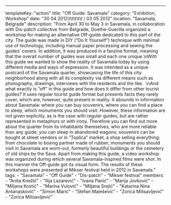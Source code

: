 ---
  templateKey: "action"
  title: "Off Guide: Savamala"
  category: "Exhibition, Workshop"
  date: "30 04 2012\t\t\t\t\t / 03 05 2012"
  location: "Savamala, Belgrade"
  description: "From April 30 to May 3 in Savamala, in collaboration with Dis-patch collective from Belgrade, Goethe-Guerilla organized a workshop for making an alternative Off-guide dedicated to this part of the city. The guide was made in DIY (“Do It Yourselfˮ) technique with minimal use of technology, including manual paper processing and sewing the guides’ covers. In addition, it was produced in a fanzine format, meaning that the overall number of guides was small and each one unique.\nWith this guide we wanted to show the reality of Savamala today by using different media and ways of expression. It was intended as a unique postcard of the Savamala quarter, showcasing the life of this city neighborhood along with all its complexity via different means such as photography, drawings, interviews with the residents and the like.  \nAnd what exactly is “offˮ in this guide and how does it differ from other tourist guides? It uses regular tourist guide format but presents facts they rarely cover, which are, however, quite present in reality. It abounds in information about Savamala: where you can buy souvenirs, where you can find a place to sleep, which monuments you should visit. However, these information are not given explicitly, as is the case with regular guides, but are rather represented in metaphors or with irony. Therefore you can find out more about the quarter from its inhabitants themselves, who are more reliable than any guide; you can sleep in abandoned wagons; souvenirs can be bought at street vendors or in “Toplicaˮ market, a shop selling everything: from chocolate to boxing partner made of rubber; monuments you should visit in Savamala are worn-out, formerly beautiful buildings or the cemetery of old ships by the Sava. Apart from making this guide, a video workshop was organized during which several Savamala-inspired films were shot. In this manner the Off-guide got its visual form. The results of these workshops were presented at Mikser festival held in 2012 in Savamala."
  tags: 
    - "Savamala"
    - "Off Guide"
    - "Dis-patch"
    - "Mikser festival"
  members: 
    - "Anita Knežić"
    - "Ilija Lazarević"
    - "Ivana Panić"
    - "Marija Jovković"
    - "Miljana Kostić"
    - "Marina Vulović"
    - "Miljana Srejić"
    - "Katarina Nina Antanasković"
    - "Simon Marić"
    - "Stefan Malešević"
    - "Zorica Milisavljević"
    - "Zorica Milisavljević"
